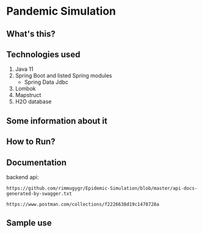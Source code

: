 # Pandemic Simulation

## What's this?

## Technologies used
1. Java 11
2. Spring Boot and listed Spring modules 
    - Spring Data Jdbc
3. Lombok
4. Mapstruct
5. H2O database

## Some information about it


## How to Run?


## Documentation

backend api:
```
https://github.com/rimmugygr/Epidemic-Simulation/blob/master/api-docs-generated-by-swagger.txt
```
```
https://www.postman.com/collections/f2226638d19c1478728a
```
## Sample use
